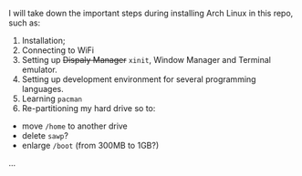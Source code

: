 I will take down the important steps during installing Arch Linux in this repo, such as:
1. Installation;
2. Connecting to WiFi
3. Setting up ~~Dispaly Manager~~ `xinit`, Window Manager and Terminal emulator.
4. Setting up development environment for several programming languages.
5. Learning `pacman`
6. Re-partitioning my hard drive so to:
  - move `/home` to another drive
  - delete `sawp`?
  - enlarge `/boot` (from 300MB to 1GB?)
 
...

